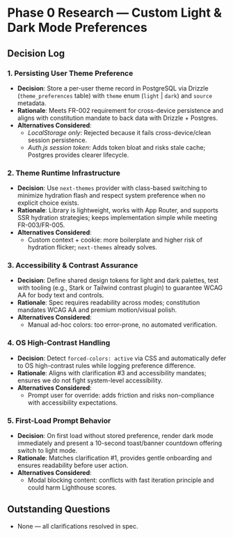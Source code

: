 # Phase 0 Research — Custom Light & Dark Mode Preferences

## Decision Log

### 1. Persisting User Theme Preference
- **Decision**: Store a per-user theme record in PostgreSQL via Drizzle (`theme_preferences` table) with `theme` enum (`light` | `dark`) and `source` metadata.
- **Rationale**: Meets FR-002 requirement for cross-device persistence and aligns with constitution mandate to back data with Drizzle + Postgres.
- **Alternatives Considered**:
  - *LocalStorage only*: Rejected because it fails cross-device/clean session persistence.
  - *Auth.js session token*: Adds token bloat and risks stale cache; Postgres provides clearer lifecycle.

### 2. Theme Runtime Infrastructure
- **Decision**: Use `next-themes` provider with class-based switching to minimize hydration flash and respect system preference when no explicit choice exists.
- **Rationale**: Library is lightweight, works with App Router, and supports SSR hydration strategies; keeps implementation simple while meeting FR-003/FR-005.
- **Alternatives Considered**:
  - Custom context + cookie: more boilerplate and higher risk of hydration flicker; `next-themes` already solves.

### 3. Accessibility & Contrast Assurance
- **Decision**: Define shared design tokens for light and dark palettes, test with tooling (e.g., Stark or Tailwind contrast plugin) to guarantee WCAG AA for body text and controls.
- **Rationale**: Spec requires readability across modes; constitution mandates WCAG AA and premium motion/visual polish.
- **Alternatives Considered**:
  - Manual ad-hoc colors: too error-prone, no automated verification.

### 4. OS High-Contrast Handling
- **Decision**: Detect `forced-colors: active` via CSS and automatically defer to OS high-contrast rules while logging preference difference.
- **Rationale**: Aligns with clarification #3 and accessibility mandates; ensures we do not fight system-level accessibility.
- **Alternatives Considered**:
  - Prompt user for override: adds friction and risks non-compliance with accessibility expectations.

### 5. First-Load Prompt Behavior
- **Decision**: On first load without stored preference, render dark mode immediately and present a 10-second toast/banner countdown offering switch to light mode.
- **Rationale**: Matches clarification #1, provides gentle onboarding and ensures readability before user action.
- **Alternatives Considered**:
  - Modal blocking content: conflicts with fast iteration principle and could harm Lighthouse scores.

## Outstanding Questions
- None — all clarifications resolved in spec.

